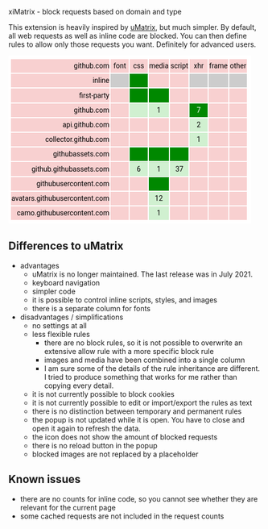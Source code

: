xiMatrix - block requests based on domain and type

This extension is heavily inspired by
[uMatrix](https://github.com/gorhill/uMatrix), but much simpler. By default,
all web requests as well as inline code are blocked. You can then define rules
to allow only those requests you want. Definitely for advanced users.

![screenshot](screenshot.png)

## Differences to uMatrix

-	advantages
	-	uMatrix is no longer maintained. The last release was in July 2021.
	-	keyboard navigation
	-	simpler code
	-	it is possible to control inline scripts, styles, and images
	-	there is a separate column for fonts
-	disadvantages / simplifications
	-	no settings at all
	-	less flexible rules
		-	there are no block rules, so it is not possible to overwrite an extensive
			allow rule with a more specific block rule
		-	images and media have been combined into a single column
		-	I am sure some of the details of the rule inheritance are different. I
			tried to produce something that works for me rather than copying every
			detail.
	-	it is not currently possible to block cookies
	-	it is not currently possible to edit or import/export the rules as text
	-	there is no distinction between temporary and permanent rules
	-	the popup is not updated while it is open. You have to close and open it
		again to refresh the data.
	-	the icon does not show the amount of blocked requests
	-	there is no reload button in the popup
	-	blocked images are not replaced by a placeholder

## Known issues

-	there are no counts for inline code, so you cannot see whether they are
	relevant for the current page
-	some cached requests are not included in the request counts
